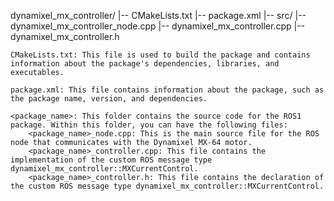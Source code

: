 dynamixel_mx_controller/
|-- CMakeLists.txt
|-- package.xml
|-- src/
    |-- dynamixel_mx_controller_node.cpp
    |-- dynamixel_mx_controller.cpp
    |-- dynamixel_mx_controller.h


    CMakeLists.txt: This file is used to build the package and contains information about the package's dependencies, libraries, and executables.

    package.xml: This file contains information about the package, such as the package name, version, and dependencies.

    <package_name>: This folder contains the source code for the ROS1 package. Within this folder, you can have the following files:
        <package_name>_node.cpp: This is the main source file for the ROS node that communicates with the Dynamixel MX-64 motor.
        <package_name>_controller.cpp: This file contains the implementation of the custom ROS message type dynamixel_mx_controller::MXCurrentControl.
        <package_name>_controller.h: This file contains the declaration of the custom ROS message type dynamixel_mx_controller::MXCurrentControl.
